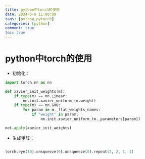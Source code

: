 ```yaml
---
title: python中torch的使用
date: 2024-5-9 11:00:00
tags: [python,pytorch]
categories: [python]
comment: true
toc: true
---
```

#

<!--more-->
# python中torch的使用

- 初始化：
```python
import torch.nn as nn

def xavier_init_weights(m):
    if type(m) == nn.Linear:
        nn.init.xavier_uniform_(m.weight)
    if type(m) == nn.GRU:
        for param in m._flat_weights_names:
            if "weight" in param:
                nn.init.xavier_uniform_(m._parameters[param])

net.apply(xavier_init_weights)
```

- 生成矩阵：
```python

torch.eye(10).unsqueeze(0).unsqueeze(0).repeat(2, 2, 1, 1)
```